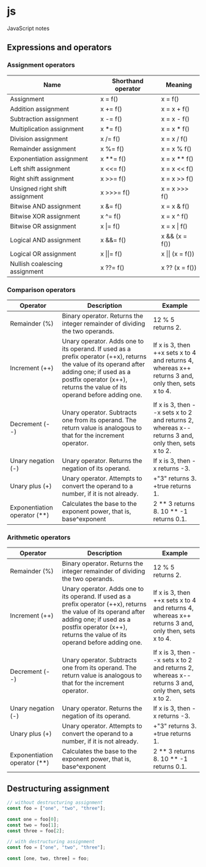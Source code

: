 # js

JavaScript notes

## Expressions and operators

### Assignment operators

| Name                            | Shorthand operator | Meaning          |
| ------------------------------- | ------------------ | ---------------- |
| Assignment                      | x = f()            | x = f()          |
| Addition assignment             | x += f()           | x = x + f()      |
| Subtraction assignment          | x -= f()           | x = x - f()      |
| Multiplication assignment       | x \*= f()          | x = x \* f()     |
| Division assignment             | x /= f()           | x = x / f()      |
| Remainder assignment            | x %= f()           | x = x % f()      |
| Exponentiation assignment       | x \*\*= f()        | x = x \*\* f()   |
| Left shift assignment           | x <<= f()          | x = x << f()     |
| Right shift assignment          | x >>= f()          | x = x >> f()     |
| Unsigned right shift assignment | x >>>= f()         | x = x >>> f()    |
| Bitwise AND assignment          | x &= f()           | x = x & f()      |
| Bitwise XOR assignment          | x ^= f()           | x = x ^ f()      |
| Bitwise OR assignment           | x \|= f()          | x = x \| f()     |
| Logical AND assignment          | x &&= f()          | x && (x = f())   |
| Logical OR assignment           | x \|\|= f()        | x \|\| (x = f()) |
| Nullish coalescing assignment   | x ??= f()          | x ?? (x = f())   |

### Comparison operators

| Operator | Description | Example |
|---|---|---|
| Remainder (%) | Binary operator. Returns the integer remainder of dividing the two operands. | 12 % 5 returns 2. |
| Increment (++) | Unary operator. Adds one to its operand. If used as a prefix operator (++x), returns the value of its operand after adding one; if used as a postfix operator (x++), returns the value of its operand before adding one. | If x is 3, then ++x sets x to 4 and returns 4, whereas x++ returns 3 and, only then, sets x to 4. |
| Decrement (--) | Unary operator. Subtracts one from its operand. The return value is analogous to that for the increment operator. | If x is 3, then --x sets x to 2 and returns 2, whereas x-- returns 3 and, only then, sets x to 2. |
| Unary negation (-) | Unary operator. Returns the negation of its operand. | If x is 3, then -x returns -3. |
| Unary plus (+) | Unary operator. Attempts to convert the operand to a number, if it is not already. | +"3" returns 3. +true returns 1. |
| Exponentiation operator (**) | Calculates the base to the exponent power, that is, base^exponent | 2 ** 3 returns 8. 10 ** -1 returns 0.1. |

### Arithmetic operators

| Operator | Description | Example |
|---|---|---|
| Remainder (%) | Binary operator. Returns the integer remainder of dividing the two operands. | 12 % 5 returns 2. |
| Increment (++) | Unary operator. Adds one to its operand. If used as a prefix operator (++x), returns the value of its operand after adding one; if used as a postfix operator (x++), returns the value of its operand before adding one. | If x is 3, then ++x sets x to 4 and returns 4, whereas x++ returns 3 and, only then, sets x to 4. |
| Decrement (--) | Unary operator. Subtracts one from its operand. The return value is analogous to that for the increment operator. | If x is 3, then --x sets x to 2 and returns 2, whereas x-- returns 3 and, only then, sets x to 2. |
| Unary negation (-) | Unary operator. Returns the negation of its operand. | If x is 3, then -x returns -3. |
| Unary plus (+) | Unary operator. Attempts to convert the operand to a number, if it is not already. | +"3" returns 3. +true returns 1. |
| Exponentiation operator (**) | Calculates the base to the exponent power, that is, base^exponent | 2 ** 3 returns 8. 10 ** -1 returns 0.1. |

## Destructuring assignment

```js
// without destructuring assignment
const foo = ["one", "two", "three"];

const one = foo[0];
const two = foo[1];
const three = foo[2];
```

```js
// with destructuring assignment
const foo = ["one", "two", "three"];

const [one, two, three] = foo;
```
